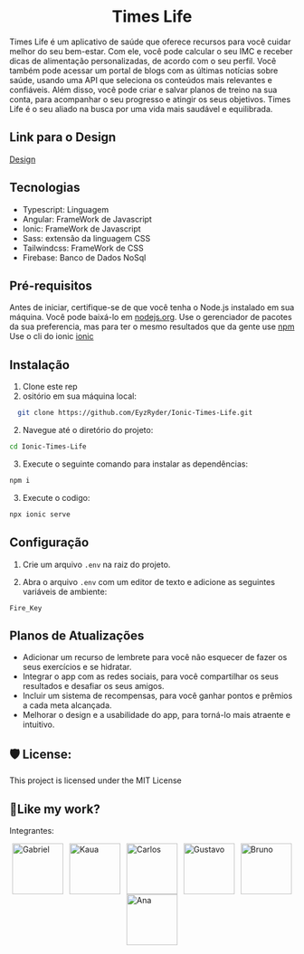 <h1 align="center" id="title">Times Life</h1>

Times Life é um aplicativo de saúde que oferece recursos para você cuidar melhor do seu bem-estar. Com ele, você pode calcular o seu IMC e receber dicas de alimentação personalizadas, de acordo com o seu perfil. Você também pode acessar um portal de blogs com as últimas notícias sobre saúde, usando uma API que seleciona os conteúdos mais relevantes e confiáveis. Além disso, você pode criar e salvar planos de treino na sua conta, para acompanhar o seu progresso e atingir os seus objetivos. Times Life é o seu aliado na busca por uma vida mais saudável e equilibrada.

## Link para o Design
[Design](https://www.figma.com/file/43v2DIE43tnZO9TA25WnPK/Times-Life%F0%9F%98%8E?node-id=198%3A3468&t=f1WelNrVbrhV11jj-1)

## Tecnologias
- Typescript: Linguagem 
- Angular: FrameWork de Javascript
- Ionic: FrameWork de Javascript
- Sass: extensão da linguagem CSS
- Tailwindcss: FrameWork de CSS
- Firebase: Banco de Dados NoSql

## Pré-requisitos

Antes de iniciar, certifique-se de que você tenha o Node.js instalado em sua máquina. Você pode baixá-lo em [nodejs.org](https://nodejs.org/).
Use o gerenciador de pacotes da sua preferencia, mas para ter o mesmo resultados que da gente use [npm](https://www.npmjs.com)
Use o cli do ionic [ionic](https://ionicframework.com/docs/intro/cli)

## Instalação
1. Clone este rep
2. ositório em sua máquina local:
```bash
  git clone https://github.com/EyzRyder/Ionic-Times-Life.git
```
2. Navegue até o diretório do projeto:
```bash
cd Ionic-Times-Life
```
3. Execute o seguinte comando para instalar as dependências:
```bash
npm i
```
3. Execute o codigo:

```bash
npx ionic serve
```

## Configuração
1. Crie um arquivo `.env` na raiz do projeto.

2. Abra o arquivo `.env` com um editor de texto e adicione as seguintes variáveis de ambiente:
```
Fire_Key
```

## Planos de Atualizações

- Adicionar um recurso de lembrete para você não esquecer de fazer os seus exercícios e se hidratar.
- Integrar o app com as redes sociais, para você compartilhar os seus resultados e desafiar os seus amigos.
- Incluir um sistema de recompensas, para você ganhar pontos e prêmios a cada meta alcançada.
- Melhorar o design e a usabilidade do app, para torná-lo mais atraente e intuitivo.

<h2>🛡️ License:</h2>

This project is licensed under the MIT License

<h2>💖Like my work?</h2>

Integrantes: <br>

<div style="display:flex;flex-direction:row;flex-wrap:wrap;justify-content:space-around;align-items:center;align-content:center;">
<a href="https://github.com/EyzRyder">
<img src="https://avatars.githubusercontent.com/u/85580011?v=4" alt="Gabriel" width="90" height="90"/>
</a>

<a href="https://github.com/Kc1t">
<img src="https://avatars.githubusercontent.com/u/98243777?v=4" alt="Kaua" width="90" height="90"/>
</a>

<a href="https://github.com/carl0s-dev">
<img src="https://avatars.githubusercontent.com/u/113720392?v=4" alt="Carlos" width="90" height="90"/>
</a>

<a href="https://github.com/Gubizkaii">
<img src="https://avatars.githubusercontent.com/u/100499395?v=4" alt="Gustavo" width="90" height="90"/>
</a>

<a href="https://github.com/BrunoOlv10">
<img src="https://avatars.githubusercontent.com/u/91139220?v=4" alt="Bruno" width="90" height="90"/>
</a>

<a href="https://github.com/cxndyns">
<img src="https://avatars.githubusercontent.com/u/99768064?v=4" alt="Ana" width="90" height="90"/>
</a>
</div>
